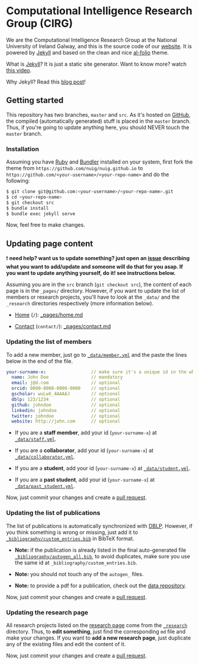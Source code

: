 # Computational Intelligence Research Group (CIRG)

We are the Computational Intelligence Research Group at the National University of Ireland Galway, and this is the source code of our [website](https://nuig.github.io). It is powered by [Jekyll](https://github.com/alshedivat/al-folio) and based on the clean and nice [al-folio](https://github.com/alshedivat/al-folio) theme.

What is [Jekyll](https://jekyllrb.com)? It is just a static site generator. Want to know more? watch [this video](https://www.youtube.com/watch?v=iWowJBRMtpc).

Why Jekyll? Read this [blog post](https://karpathy.github.io/2014/07/01/switching-to-jekyll)!

## Getting started

This repository has two branches, `master` and `src`. As it's hosted on [GitHub](https://help.github.com/articles/configuring-a-publishing-source-for-github-pages), the compiled (automatically generated) stuff is placed in the `master` branch. Thus, if you're going to update anything here, you should NEVER touch the `master` branch.

### Installation

Assuming you have [Ruby](https://www.ruby-lang.org/en/downloads/) and [Bundler](https://bundler.io/) installed on your system, first fork the theme from `https://github.com/nuig/nuig.github.io` to `https://github.com/<your-username>/<your-repo-name>` and do the following:

```bash
$ git clone git@github.com:<your-username>/<your-repo-name>.git
$ cd <your-repo-name>
$ git checkout src
$ bundle install
$ bundle exec jekyll serve
```

Now, feel free to make changes.

## Updating page content

:exclamation: **need help? want us to update something? just open an [issue](https://github.com/nuig/nuig.github.io/issues/new) describing what you want to add/update and someone will do that for you asap. If you want to update anything yourself, do it! see instructions below.**

Assuming you are in the `src` branch (`git checkout src`), the content of each page is in the `_pages/` directory. However, if you want to update the list of members or research projects, you'll have to look at the `_data/` and the `_research` directories respectively (more information below).

* [Home](htts://nuig.github.io) (`/`): [_pages/home.md](https://github.com/nuig/nuig.github.io/blob/src/_pages/home.md)

* [Contact](htts://nuig.github.io/contact) (`contact/`): [_pages/contact.md](https://github.com/nuig/nuig.github.io/blob/src/_pages/contact.md)


### Updating the list of members

To add a new member, just go to [`_data/member.yml`](https://github.com/nuig/nuig.github.io/blob/src/_data/member.yml) and the paste the lines below in the end of the file.

``` yaml
your-surname-x:                 // make sure it's a unique id in the whole file
  name: John Doe                // mandatory
  email: j@d.com                // optional
  orcid: 0000-0000-0000-0000    // optional
  gscholar: wuLwX_4AAAAJ        // optional
  dblp: 123/1234                // optional
  github: johndoe               // optional
  linkedin: johndoe             // optional
  twitter: johndoe              // optional
  website: http://john.com      // optional
```

* If you are a **staff member**, add your id (`your-surname-x`) at [`_data/staff.yml`](https://github.com/nuig/nuig.github.io/blob/src/_data/staff.yml).

* If you are a **collaborator**, add your id (`your-surname-x`) at [`_data/collaborator.yml`](https://github.com/nuig/nuig.github.io/blob/src/_data/collaborator.yml).

* If you are a **student**, add your id (`your-surname-x`) at [`_data/student.yml`](https://github.com/nuig/nuig.github.io/blob/src/_data/student.yml).

* If you are a **past student**, add your id (`your-surname-x`) at [`_data/past_student.yml`](https://github.com/nuig/nuig.github.io/blob/src/_data/past_student.yml).

Now, just commit your changes and create a [pull request](https://github.com/nuig/nuig.github.io/pulls).

### Updating the list of publications

The list of publications is automatically synchronized with [DBLP](http://dblp.uni-trier.de/). However, if you think something is wrong or missing, just add it to [`_bibliography/custom_entries.bib`](https://github.com/nuig/nuig.github.io/blob/src/_bibliography/custom_entries.yml) in BibTeX format.

* **Note:** if the publication is already listed in the final auto-generated file [`_bibliography/autogen_all.bib`](https://github.com/nuig/nuig.github.io/blob/src/_bibliography/autogen_all.yml), to avoid duplicates, make sure you use the same id at `_bibliography/custom_entries.bib`.

* **Note:** you should not touch any of the `autogen_` files.

* **Note:** to provide a pdf for a publication, check out the [data repository](https://github.com/nuig/data).

Now, just commit your changes and create a [pull request](https://github.com/nuig/nuig.github.io/pulls).

### Updating the research page

All research projects listed on the [research page](https://nuig.github.io/research) come from the [`_research`](https://github.com/nuig/nuig.github.io/blob/src/_research) directory. Thus, to **edit something**, just find the corresponding `md` file and make your changes. If you want to **add a new research page**, just duplicate any of the existing files and edit the content of it.

Now, just commit your changes and create a [pull request](https://github.com/nuig/nuig.github.io/pulls).
